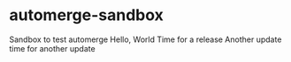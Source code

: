 # automerge-sandbox
Sandbox to test automerge
Hello, World
Time for a release
Another update
time for another update
